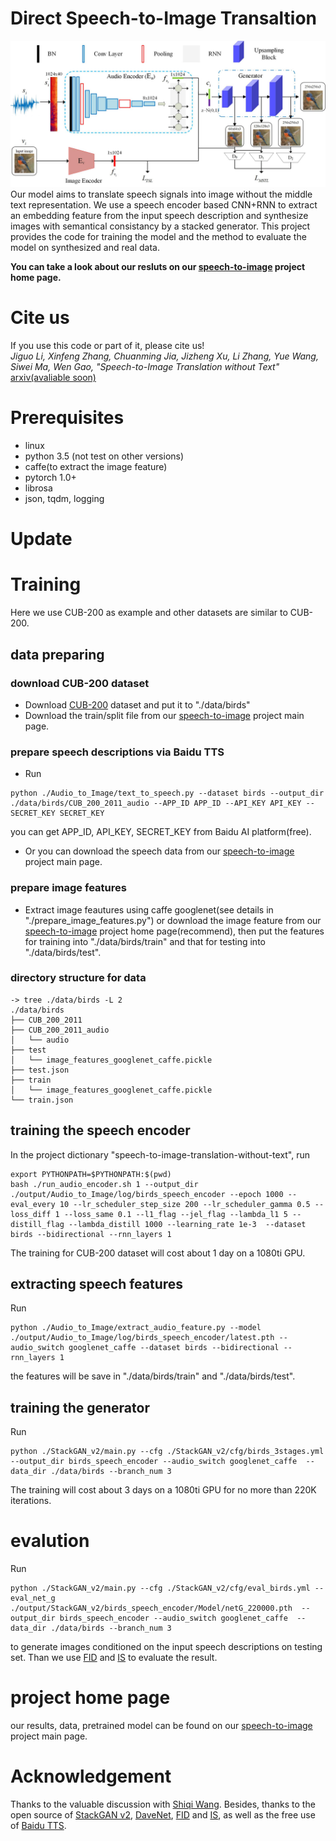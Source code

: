# Direct Speech-to-Image Transaltion
![proposal_model](./proposal_model.jpg)
Our model aims to translate speech signals into image without the middle text representation. We use a speech encoder based CNN+RNN to extract an embedding feature from the input speech description and synthesize images with semantical consistancy by a stacked generator. 
This project provides the code for training the model and the method to evaluate the model on synthesized and real data.


**You can take a look about our resluts on our [speech-to-image](https://smallflyingpig.github.io/speech-to-image/main) project home page.**


# Cite us
If you use this code or part of it, please cite us!  
*Jiguo Li, Xinfeng Zhang, Chuanming Jia, Jizheng Xu, Li Zhang, Yue Wang, Siwei Ma, Wen Gao, "Speech-to-Image Translation without Text"* [arxiv(avaliable soon)]()


# Prerequisites
 - linux
 - python 3.5 (not test on other versions)
 - caffe(to extract the image feature)
 - pytorch 1.0+
 - librosa
 - json, tqdm, logging

# Update

# Training
Here we use CUB-200 as example and other datasets are similar to CUB-200.

## data preparing
### download CUB-200 dataset
 - Download [CUB-200](http://www.vision.caltech.edu/visipedia/CUB-200-2011.html) dataset and put it to "./data/birds"
 - Download the train/split file from our [speech-to-image](https://smallflyingpig.github.io/speech-to-image/main) project main page.



### prepare speech descriptions via Baidu TTS
 - Run 
```
python ./Audio_to_Image/text_to_speech.py --dataset birds --output_dir ./data/birds/CUB_200_2011_audio --APP_ID APP_ID --API_KEY API_KEY --SECRET_KEY SECRET_KEY
```
you can get APP_ID, API_KEY, SECRET_KEY from Baidu AI platform(free).
 - Or you can download the speech data from our [speech-to-image](https://smallflyingpig.github.io/speech-to-image/main) project main page.
### prepare image features
 - Extract image feautures using caffe googlenet(see details in "./prepare_image_features.py") or download the image feature from our [speech-to-image](https://smallflyingpig.github.io/speech-to-image/main) project home page(recommend), then put the features for training into "./data/birds/train" and that for testing into "./data/birds/test".

### directory structure for data
```
-> tree ./data/birds -L 2
./data/birds
├── CUB_200_2011
├── CUB_200_2011_audio
│   └── audio
├── test
│   └── image_features_googlenet_caffe.pickle
├── test.json
├── train
│   └── image_features_googlenet_caffe.pickle
└── train.json
```
## training the speech encoder
In the project dictionary "speech-to-image-translation-without-text", run
```
export PYTHONPATH=$PYTHONPATH:$(pwd)
bash ./run_audio_encoder.sh 1 --output_dir ./output/Audio_to_Image/log/birds_speech_encoder --epoch 1000 --eval_every 10 --lr_scheduler_step_size 200 --lr_scheduler_gamma 0.5 --loss_diff 1 --loss_same 0.1 --l1_flag --jel_flag --lambda_l1 5 --distill_flag --lambda_distill 1000 --learning_rate 1e-3  --dataset birds --bidirectional --rnn_layers 1
```
The training for CUB-200 dataset will cost about 1 day on a 1080ti GPU.
## extracting speech features
Run 
```
python ./Audio_to_Image/extract_audio_feature.py --model ./output/Audio_to_Image/log/birds_speech_encoder/latest.pth --audio_switch googlenet_caffe --dataset birds --bidirectional --rnn_layers 1
```
the features will be save in "./data/birds/train" and "./data/birds/test". 
## training the generator
Run
```
python ./StackGAN_v2/main.py --cfg ./StackGAN_v2/cfg/birds_3stages.yml  --output_dir birds_speech_encoder --audio_switch googlenet_caffe  --data_dir ./data/birds --branch_num 3
```
The training will cost about 3 days on a 1080ti GPU for no more than 220K iterations.
# evalution
Run
```
python ./StackGAN_v2/main.py --cfg ./StackGAN_v2/cfg/eval_birds.yml --eval_net_g ./output/StackGAN_v2/birds_speech_encoder/Model/netG_220000.pth  --output_dir birds_speech_encoder --audio_switch googlenet_caffe  --data_dir ./data/birds --branch_num 3
```
to generate images conditioned on the input speech descriptions on testing set. Than we use [FID](https://github.com/bioinf-jku/TTUR) and [IS](https://github.com/hanzhanggit/StackGAN-inception-model) to evaluate the result.

# project home page
our results, data, pretrained model can be found on our [speech-to-image](https://smallflyingpig.github.io/speech-to-image/main) project main page.

# Acknowledgement
Thanks to the valuable discussion with [Shiqi Wang](http://www.cs.cityu.edu.hk/~shiqwang/). Besides, thanks to the open source of [StackGAN v2](https://github.com/hanzhanggit/StackGAN-v2), [DaveNet](https://github.com/dharwath/DAVEnet-pytorch), [FID](https://github.com/bioinf-jku/TTUR) and [IS](https://github.com/hanzhanggit/StackGAN-inception-model), as well as the free use of [Baidu TTS](https://ai.baidu.com/tech/speech/tts).
